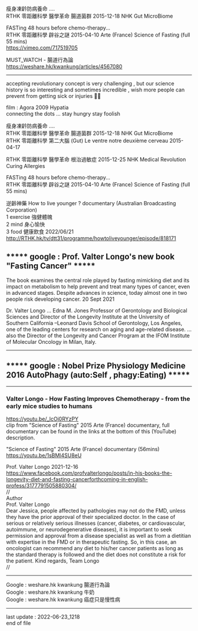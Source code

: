   
瘦身凍䶖防病養命 ....  
RTHK 零距離科學 醫學革命 腸道菌群 2015-12-18 NHK Gut MicroBiome  
  
  
FASTing 48 hours before chemo-therapy...  
RTHK 零距離科學 辟谷之謎 2015-04-10 Arte (France) Science of Fasting (full 55 mins)  
  https://vimeo.com/717519705  
  
  
MUST_WATCH - 腸道行為論  
  https://weshare.hk/kwankung/articles/4567080  
  
  
--------------------------------------------------------------  
  
  
accepting revolutionary concept is very challenging , but our science history is so interesting and sometimes incredible , wish more people can prevent from getting sick or injuries :pray::four_leaf_clover:  
  
  
film : Agora 2009 Hypatia  
connecting the dots ... stay hungry stay foolish  
  
  
瘦身凍䶖防病養命 ....  
RTHK 零距離科學 醫學革命 腸道菌群 2015-12-18 NHK Gut MicroBiome  
RTHK 零距離科學 第二大腦 (Gut) Le ventre notre deuxième cerveau 2015-04-17  
  
  
RTHK 零距離科學 醫學革命 根治過敏症 2015-12-25 NHK Medical Revolution Curing Allergies  
  
  
FASTing 48 hours before chemo-therapy...  
RTHK 零距離科學 辟谷之謎 2015-04-10 Arte (France) Science of Fasting (full 55 mins)  
  
  
逆齡神藥 How to live younger ? documentary (Australian Broadcasting Corporation)  
1 exercise 強健體魄   
2 mind 身心愉快   
3 food 健康飲食 2022/06/21   
  http://RTHK.hk/tv/dtt31/programme/howtoliveyounger/episode/818171  
  
  
## ***** google : Prof. Valter Longo's new book "Fasting Cancer" *****  
  The book examines the central role played by fasting mimicking diet and its impact on metabolism to help prevent and treat many types of cancer, even in advanced stages. Despite advances in science, today almost one in two people risk developing cancer.  20 Sept 2021  
  
Dr. Valter Longo ... Edna M. Jones Professor of Gerontology and Biological Sciences and Director of the Longevity Institute at the University of Southern California –Leonard Davis School of Gerontology, Los Angeles, one of the leading centers for research on aging and age-related disease. ... also the Director of the Longevity and Cancer Program at the IFOM Institute of Molecular Oncology in Milan, Italy.    
  
  
--------------------------------------------------------------  
  
## ***** google : Nobel Prize Physiology Medicine 2016 AutoPhagy (auto:Self , phagy:Eating)  ***** 
  
  
--------------------------------------------------------------  
  
### Valter Longo - How Fasting Improves Chemotherapy - from the early mice studies to humans  
  https://youtu.be/_lcOj0RYzPY  
clip from "Science of Fasting" 2015 Arte (France) documentary, full documentary can be found in the links at the bottom of this (YouTube) description.  
  
"Science of Fasting" 2015 Arte (France) documentary (56mins)  
  https://youtu.be/1sBMl4SU8eU  
  
Prof. Valter Longo 2021-12-16  
 https://www.facebook.com/profvalterlongo/posts/in-his-books-the-longevity-diet-and-fasting-cancerforthcoming-in-english-profess/3177791505880304/  
//  
Author  
Prof. Valter Longo  
Dear Jessica, people affected by pathologies may not do the FMD, unless they have the prior approval of their specialized doctor. In the case of serious or relatively serious illnesses (cancer, diabetes, or cardiovascular, autoimmune, or neurodegenerative diseases), it is important to seek permission and approval from a disease specialist as well as from a dietitian with expertise in the FMD or in therapeutic fasting. So, in this case, an oncologist can recommend any diet to his/her cancer patients as long as the standard therapy is followed and the diet does not constitute a risk for the patient. Kind regards, Team Longo   
//  
 
--------------------------------------------------------------  
  
Google : weshare.hk kwankung 腸道行為論  
Google : weshare.hk kwankung 牛奶  
Google : weshare.hk kwankung 癌症只是慢性病  
  
--------------------------------------------------------------  
last update : 2022-06-23_1218  
end of file  
